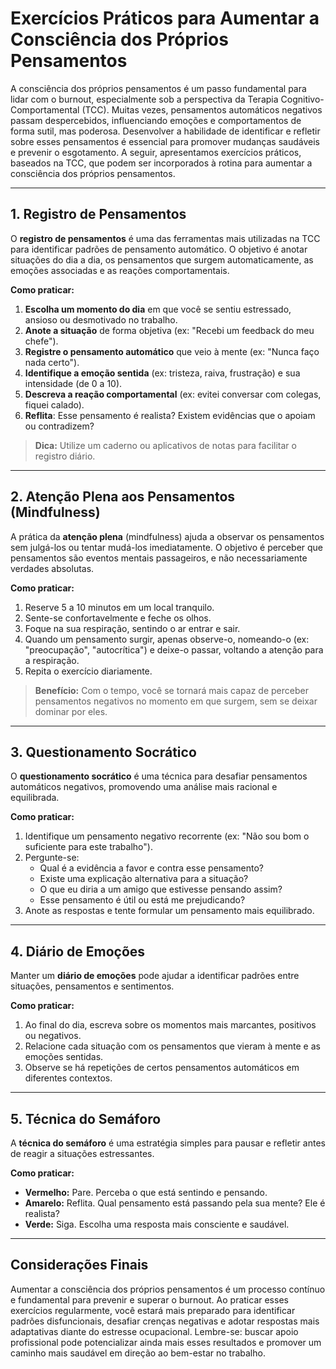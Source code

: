 # Exercícios Práticos para Aumentar a Consciência dos Próprios Pensamentos

A consciência dos próprios pensamentos é um passo fundamental para lidar com o burnout, especialmente sob a perspectiva da Terapia Cognitivo-Comportamental (TCC). Muitas vezes, pensamentos automáticos negativos passam despercebidos, influenciando emoções e comportamentos de forma sutil, mas poderosa. Desenvolver a habilidade de identificar e refletir sobre esses pensamentos é essencial para promover mudanças saudáveis e prevenir o esgotamento. A seguir, apresentamos exercícios práticos, baseados na TCC, que podem ser incorporados à rotina para aumentar a consciência dos próprios pensamentos.

---

## 1. Registro de Pensamentos

O **registro de pensamentos** é uma das ferramentas mais utilizadas na TCC para identificar padrões de pensamento automático. O objetivo é anotar situações do dia a dia, os pensamentos que surgem automaticamente, as emoções associadas e as reações comportamentais.

**Como praticar:**

1. **Escolha um momento do dia** em que você se sentiu estressado, ansioso ou desmotivado no trabalho.
2. **Anote a situação** de forma objetiva (ex: "Recebi um feedback do meu chefe").
3. **Registre o pensamento automático** que veio à mente (ex: "Nunca faço nada certo").
4. **Identifique a emoção sentida** (ex: tristeza, raiva, frustração) e sua intensidade (de 0 a 10).
5. **Descreva a reação comportamental** (ex: evitei conversar com colegas, fiquei calado).
6. **Reflita**: Esse pensamento é realista? Existem evidências que o apoiam ou contradizem?

> **Dica:** Utilize um caderno ou aplicativos de notas para facilitar o registro diário.

---

## 2. Atenção Plena aos Pensamentos (Mindfulness)

A prática da **atenção plena** (mindfulness) ajuda a observar os pensamentos sem julgá-los ou tentar mudá-los imediatamente. O objetivo é perceber que pensamentos são eventos mentais passageiros, e não necessariamente verdades absolutas.

**Como praticar:**

1. Reserve 5 a 10 minutos em um local tranquilo.
2. Sente-se confortavelmente e feche os olhos.
3. Foque na sua respiração, sentindo o ar entrar e sair.
4. Quando um pensamento surgir, apenas observe-o, nomeando-o (ex: "preocupação", "autocrítica") e deixe-o passar, voltando a atenção para a respiração.
5. Repita o exercício diariamente.

> **Benefício:** Com o tempo, você se tornará mais capaz de perceber pensamentos negativos no momento em que surgem, sem se deixar dominar por eles.

---

## 3. Questionamento Socrático

O **questionamento socrático** é uma técnica para desafiar pensamentos automáticos negativos, promovendo uma análise mais racional e equilibrada.

**Como praticar:**

1. Identifique um pensamento negativo recorrente (ex: "Não sou bom o suficiente para este trabalho").
2. Pergunte-se:
   - Qual é a evidência a favor e contra esse pensamento?
   - Existe uma explicação alternativa para a situação?
   - O que eu diria a um amigo que estivesse pensando assim?
   - Esse pensamento é útil ou está me prejudicando?
3. Anote as respostas e tente formular um pensamento mais equilibrado.

---

## 4. Diário de Emoções

Manter um **diário de emoções** pode ajudar a identificar padrões entre situações, pensamentos e sentimentos.

**Como praticar:**

1. Ao final do dia, escreva sobre os momentos mais marcantes, positivos ou negativos.
2. Relacione cada situação com os pensamentos que vieram à mente e as emoções sentidas.
3. Observe se há repetições de certos pensamentos automáticos em diferentes contextos.

---

## 5. Técnica do Semáforo

A **técnica do semáforo** é uma estratégia simples para pausar e refletir antes de reagir a situações estressantes.

**Como praticar:**

- **Vermelho:** Pare. Perceba o que está sentindo e pensando.
- **Amarelo:** Reflita. Qual pensamento está passando pela sua mente? Ele é realista?
- **Verde:** Siga. Escolha uma resposta mais consciente e saudável.

---

## Considerações Finais

Aumentar a consciência dos próprios pensamentos é um processo contínuo e fundamental para prevenir e superar o burnout. Ao praticar esses exercícios regularmente, você estará mais preparado para identificar padrões disfuncionais, desafiar crenças negativas e adotar respostas mais adaptativas diante do estresse ocupacional. Lembre-se: buscar apoio profissional pode potencializar ainda mais esses resultados e promover um caminho mais saudável em direção ao bem-estar no trabalho.